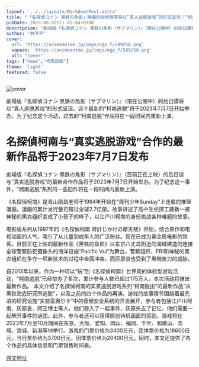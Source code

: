 ```yaml
---
layout: '../../layouts/MarkdownPost.astro'
title: "「名探偵コナン 黒鉄の魚影」映画的后续故事将以“真人逃脱游戏”的形式呈现！“柯南逃脱”最新作品发布"
pubDate: 2023-06-02T11:45:04+0900
description: "劇場版『名探偵コナン 黒鉄の魚影（サブマリン）』（現在公開中）的后日譚将以“真人逃脱游戏”的形式呈现。这个最新的“柯南逃脱”将于2023年7月7日开始举办。为了纪念这个活动，过去的“柯南逃脱”作品将在一段时间内重新上演。"
author: "林洋平"
cover:
  url: 'https://animeanime.jp/imgs/ogp_f/589258.png'
  square: 'https://animeanime.jp/imgs/ogp_f/589258.png'
  alt: "cover"
tags: ["news","柯南逃脱"]
theme: 'light'
featured: false
---
```


![cover](https://animeanime.jp/imgs/ogp_f/589258.png)

劇場版『名探偵コナン 黒鉄の魚影（サブマリン）』（現在公開中）的后日譚将以“真人逃脱游戏”的形式呈现。这个最新的“柯南逃脱”将于2023年7月7日开始举办。为了纪念这个活动，过去的“柯南逃脱”作品将在一段时间内重新上演。

# 名探偵柯南与“真实逃脱游戏”合作的最新作品将于2023年7月7日发布

劇場版『名探偵コナン 黒鉄の魚影（サブマリン）』（目前正在上映）的后日谈与“真实逃脱游戏”的最新合作作品将于2023年7月7日开始举办。为了纪念这一事件，“柯南逃脱”系列的一些旧作将在一段时间内重新上演。

《名探偵柯南》是青山刚昌老师于1994年开始在“周刊少年Sunday”上连载的推理漫画，漫画的累计发行量已超过全球2.7亿册。故事讲述了高中生侦探工藤新一被神秘的黑衣组织变成了小孩子的样子，以江户川柯南的身份挑战各种难题的故事。

电影版系列从1997年的《名探偵柯南 時計じかけの摩天楼》开始，结合原作和电视动画的人气，吸引了从儿童到成年人的广泛粉丝。现在已成为黄金周电影的常客。目前正在上映的最新作品《黑铁的鱼影》以东京八丈岛附近的海域建造的连接全球警察防犯摄像头的海洋设施“Pacific Vui”为舞台，警察组织、FBI和神秘的黑衣组织在争夺一项新技术的过程中全面冲突，而灰原哀也受到了黑暗势力的威胁。

自2013年以来，作为一种可以“玩”到《名探偵柯南》世界观的体验型游戏活动，“柯南逃脱”已经举办了多次，累计参与人数已超过175万人。本次活动将推出最新作品。
本文介绍了名探偵柯南的实景逃脱游戏系列“柯南脱出”的最新作品“从黑铁海底研究所逃脱”，以及之前的四个作品的再演。游戏的故事情节围绕着最先进的研究设施“实验室奥尔卡”中的音频安全系统的开发展开，参与者包括江户川柯南、灰原哀、阿笠博士等人，他们卷入了一起事件，灰原失去了记忆，他们需要一起解开事件的谜团。此外，参与者还可以获得原创待机画面的奖励。游戏将在2023年7月至10月期间在东京、大阪、爱知、岡山、福岡、千叶、和歌山、茨城、宫城、新潟等地举行。游戏的门票价格为3400日元，团体票价格为18600日元，当日票价格为3700日元，团体票价格为20400日元。同时，本文还提供了各个作品的具体信息和门票销售时间表。

  [原文地址](https://animeanime.jp/article/2023/06/02/77693.html)